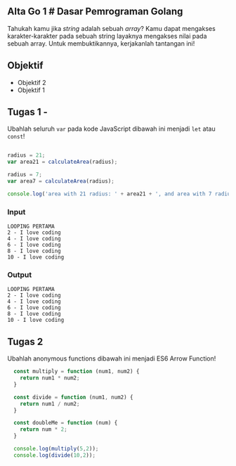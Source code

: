 ## Alta Go 1 # Dasar Pemrograman Golang

Tahukah kamu jika *string* adalah sebuah *array*? Kamu dapat mengakses karakter-karakter pada sebuah string layaknya mengakses nilai pada sebuah array. Untuk membuktikannya, kerjakanlah tantangan ini!

## Objektif

- Objektif 2
- Objektif 1

## Tugas 1 -

Ubahlah seluruh `var` pada kode JavaScript dibawah ini menjadi `let` atau `const`!

```javascript

radius = 21;
var area21 = calculateArea(radius);

radius = 7;
var area7 = calculateArea(radius);

console.log('area with 21 radius: ' + area21 + ', and area with 7 radius: ' + area7);
```

### Input

```
LOOPING PERTAMA
2 - I love coding
4 - I love coding
6 - I love coding
8 - I love coding
10 - I love coding
```

### Output

```
LOOPING PERTAMA
2 - I love coding
4 - I love coding
6 - I love coding
8 - I love coding
10 - I love coding
```

## Tugas 2

Ubahlah anonymous functions dibawah ini menjadi ES6 Arrow Function!

```javascript
  const multiply = function (num1, num2) {
    return num1 * num2;
  }

  const divide = function (num1, num2) {
    return num1 / num2;
  }

  const doubleMe = function (num) {
    return num * 2;
  }

  console.log(multiply(5,2));
  console.log(divide(10,2));
```